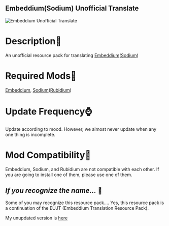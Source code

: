 ## Embeddium(Sodium) Unofficial Translate

![Embeddium Unofficial Translate](https://cdn.modrinth.com/data/cached_images/0f1213c99ad37ce9dc41b691d2bd0516f81e875b.png)

# Description📖
An unofficial resource pack for translating [Embeddium](https://github.com/embeddedt/embeddium)([Sodium](https://github.com/CaffeineMC/sodium-fabric))

# Required Mods🔴
[Embeddium](https://github.com/embeddedt/embeddium), [Sodium](https://github.com/CaffeineMC/sodium-fabric)([Rubidium](https://github.com/Asek3/Rubidium))

# Update Frequency⌚
Update according to mood.
However, we almost never update when any one thing is incomplete.

# Mod Compatibility👜
Embeddium, Sodium, and Rubidium are not compatible with each other. If you are going to install one of them, please use one of them.

## _If you recognize the name..._ 🐧
Some of you may recognize this resource pack....
Yes, this resource pack is a continuation of the EUJT (Embeddium Translation Resource Pack).

My unupdated version is [here](https://modrinth.com/resourcepack/eujt)
